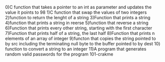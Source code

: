 0)C function that takes a pointer to an int as parameter and updates the value it points to 98 1)C function that swap the values of two integers 2)function to return the lenght of a string 3)Function that prints a string 4)function that prints a string in reerse 5)function that reverse a string 6)Function that prints every other string, starting with the first character 7)Function that prints half of a string, the last half 8)Function that prints n elements of an array of integer 9)functon that copies the string pointed to by src including the terminating null byte to the buffer pointed to by dest 10) function to convert a string to an integer 11)A program that generates random valid passwords for the program 101-crakme
